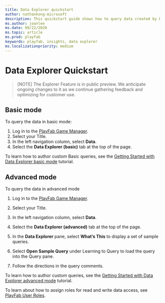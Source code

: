 ```yaml
---
title: Data Explorer quickstart
author: nathankong-microsoft
description: This quickstart guide shows how to query data created by PlayFab API calls.
ms.author: joanlee
ms.date: 09/22/2020    
ms.topic: article
ms.prod: playfab
keywords: playfab, insights, data explorer
ms.localizationpriority: medium
---
```


# Data Explorer Quickstart

> [NOTE]
> The Explorer Feature is in public preview. We anticipate ongoing changes to it as we continue gathering feedback and optimizing for customer use.

## Basic mode
To query the data in basic mode:

1. Log in to the [PlayFab Game Manager](https://developer.playfab.com/en-us/login).
2. Select your Title.
3. In the left navigation column, select **Data**.
4. Select the **Data Explorer (basic)** tab at the top of the page. 

To learn how to author custom Basic queries, see the [Getting Started with Data Explorer basic mode](getting-started-with-data-explorer-basic.md) tutorial.

## Advanced mode
To query the data in advanced mode

1. Log in to the [PlayFab Game Manager](https://developer.playfab.com/en-us/login).
2. Select your Title.
3. In the left navigation column, select **Data**.
4. Select the **Data Explorer (advanced)** tab at the top of the page. 

1. In the **Data Explorer** pane, select **What’s This** to display a set of sample queries. 
2. Select **Open Sample Query** under Learning to Query to load the query into the Query pane. 
3. Follow the directions in the query comments.

To learn how to author custom queries, see the [Getting Started with Data Explorer advanced mode](getting-started-with-data-explorer-advanced.md) tutorial.

To learn about how to assign roles for read and write data access, see [PlayFab User Roles](https://docs.microsoft.com/gaming/playfab/features/config/gamemanager/playfab-user-roles).
